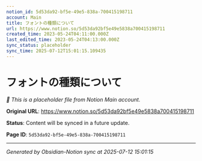 ```yaml
---
notion_id: 5d53da92-bf5e-49e5-838a-700415198711
account: Main
title: フォントの種類について
url: https://www.notion.so/5d53da92bf5e49e5838a700415198711
created_time: 2023-05-24T04:11:00.000Z
last_edited_time: 2023-05-24T04:13:00.000Z
sync_status: placeholder
sync_time: 2025-07-12T15:01:15.109435
---
```


# フォントの種類について

*🔄 This is a placeholder file from Notion Main account.*

**Original URL**: https://www.notion.so/5d53da92bf5e49e5838a700415198711

**Status**: Content will be synced in a future update.

**Page ID**: `5d53da92-bf5e-49e5-838a-700415198711`

---

*Generated by Obsidian-Notion sync at 2025-07-12 15:01:15*
